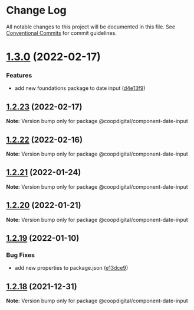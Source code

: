 # Change Log

All notable changes to this project will be documented in this file.
See [Conventional Commits](https://conventionalcommits.org) for commit guidelines.

# [1.3.0](https://github.com/coopdigital/coop-frontend/compare/@coopdigital/component-date-input@1.2.23...@coopdigital/component-date-input@1.3.0) (2022-02-17)


### Features

* add new foundations package to date input ([d4e13f9](https://github.com/coopdigital/coop-frontend/commit/d4e13f95f33fe1f90e7bceba4143baf34e789101))





## [1.2.23](https://github.com/coopdigital/coop-frontend/compare/@coopdigital/component-date-input@1.2.22...@coopdigital/component-date-input@1.2.23) (2022-02-17)

**Note:** Version bump only for package @coopdigital/component-date-input





## [1.2.22](https://github.com/coopdigital/coop-frontend/compare/@coopdigital/component-date-input@1.2.21...@coopdigital/component-date-input@1.2.22) (2022-02-16)

**Note:** Version bump only for package @coopdigital/component-date-input





## [1.2.21](https://github.com/coopdigital/coop-frontend/compare/@coopdigital/component-date-input@1.2.20...@coopdigital/component-date-input@1.2.21) (2022-01-24)

**Note:** Version bump only for package @coopdigital/component-date-input





## [1.2.20](https://github.com/coopdigital/coop-frontend/compare/@coopdigital/component-date-input@1.2.19...@coopdigital/component-date-input@1.2.20) (2022-01-21)

**Note:** Version bump only for package @coopdigital/component-date-input





## [1.2.19](https://github.com/coopdigital/coop-frontend/compare/@coopdigital/component-date-input@1.2.18...@coopdigital/component-date-input@1.2.19) (2022-01-10)


### Bug Fixes

* add new properties to package.json ([e13dce9](https://github.com/coopdigital/coop-frontend/commit/e13dce94798600b80da4d0183ce96331b91c72aa))





## [1.2.18](https://github.com/coopdigital/coop-frontend/compare/@coopdigital/component-date-input@1.2.17...@coopdigital/component-date-input@1.2.18) (2021-12-31)

**Note:** Version bump only for package @coopdigital/component-date-input
